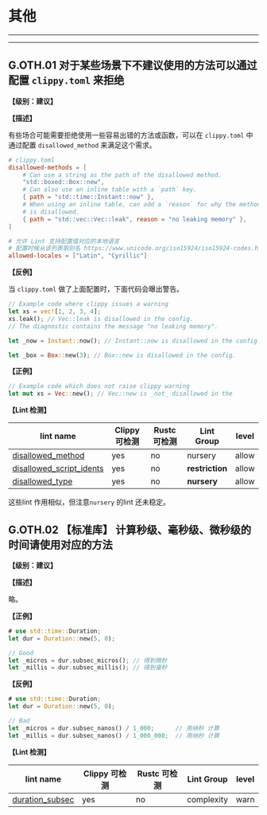 # 其他

---
<!-- toc -->
---

## G.OTH.01    对于某些场景下不建议使用的方法可以通过配置 `clippy.toml` 来拒绝

**【级别：建议】**

**【描述】**

有些场合可能需要拒绝使用一些容易出错的方法或函数，可以在 `clippy.toml` 中通过配置 `disallowed_method` 来满足这个需求。

```toml
# clippy.toml
disallowed-methods = [
    # Can use a string as the path of the disallowed method.
    "std::boxed::Box::new",
    # Can also use an inline table with a `path` key.
    { path = "std::time::Instant::now" },
    # When using an inline table, can add a `reason` for why the method
    # is disallowed.
    { path = "std::vec::Vec::leak", reason = "no leaking memory" },
]

# 允许 Lint 支持配置值对应的本地语言
# 配置时候从该列表取别名 https://www.unicode.org/iso15924/iso15924-codes.html
allowed-locales = ["Latin", "Cyrillic"] 
```

**【反例】**

当 `clippy.toml` 做了上面配置时，下面代码会曝出警告。

```rust
// Example code where clippy issues a warning
let xs = vec![1, 2, 3, 4];
xs.leak(); // Vec::leak is disallowed in the config.
// The diagnostic contains the message "no leaking memory".

let _now = Instant::now(); // Instant::now is disallowed in the config.

let _box = Box::new(3); // Box::new is disallowed in the config.
```

**【正例】**

```rust
// Example code which does not raise clippy warning
let mut xs = Vec::new(); // Vec::new is _not_ disallowed in the
```

**【Lint 检测】**

| lint name                                                    | Clippy 可检测 | Rustc 可检测 | Lint Group      | level |
| ------------------------------------------------------------ | ------------- | ------------ | --------------- | ----- |
| [disallowed_method](https://rust-lang.github.io/rust-clippy/master/#disallowed_method) | yes           | no           | nursery         | allow |
| [disallowed_script_idents](https://rust-lang.github.io/rust-clippy/master/#disallowed_script_idents) | yes           | no           | **restriction** | allow |
| [disallowed_type](https://rust-lang.github.io/rust-clippy/master/#disallowed_type) | yes           | no           | **nursery**     | allow |

这些lint 作用相似，但注意`nursery` 的lint 还未稳定。 

## G.OTH.02   【标准库】 计算秒级、毫秒级、微秒级的时间请使用对应的方法

**【级别：建议】**

**【描述】**

略。

**【正例】**

```rust
# use std::time::Duration;
let dur = Duration::new(5, 0);

// Good
let _micros = dur.subsec_micros(); // 得到微秒
let _millis = dur.subsec_millis(); // 得到毫秒
```

**【反例】**

```rust
# use std::time::Duration;
let dur = Duration::new(5, 0);

// Bad
let _micros = dur.subsec_nanos() / 1_000;      // 用纳秒 计算
let _millis = dur.subsec_nanos() / 1_000_000;  // 用纳秒 计算

```

**【Lint 检测】**

| lint name                                                    | Clippy 可检测 | Rustc 可检测 | Lint Group | level |
| ------------------------------------------------------------ | ------------- | ------------ | ---------- | ----- |
| [duration_subsec](https://rust-lang.github.io/rust-clippy/master/#duration_subsec) | yes           | no           | complexity | warn  |




